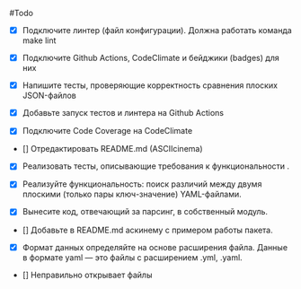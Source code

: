 #Todo
- [x] Подключите линтер (файл конфигурации). Должна работать команда make lint

- [x] Подключите Github Actions, CodeClimate и бейджики (badges) для них

- [x] Напишите тесты, проверяющие корректность сравнения плоских JSON-файлов

- [x] Добавьте запуск тестов и линтера на Github Actions

- [x] Подключите Code Coverage на CodeClimate

- [] Отредактировать README.md (ASCIIcinema)

- [x] Реализовать тесты, описывающие требования к функциональности .

- [x] Реализуйте функциональность: поиск различий между двумя плоскими (только пары ключ-значение) YAML-файлами.

- [x] Вынесите код, отвечающий за парсинг, в собственный модуль.

- [] Добавьте в README.md аскинему с примером работы пакета.

- [x] Формат данных определяйте на основе расширения файла. Данные в формате yaml — это файлы с расширением .yml, .yaml.

- [] Неправильно открывает файлы 